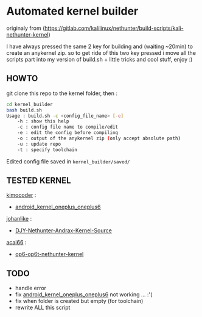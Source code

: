 # Automated kernel builder

originaly from (https://gitlab.com/kalilinux/nethunter/build-scripts/kali-nethunter-kernel)

I have always pressed the same 2 key for building and (waiting ~20min) to create an anykernel zip. so to get ride of this two key pressed i move all the scripts part into my version of build.sh + little tricks and cool stuff, enjoy :)

## HOWTO

git clone this repo to the kernel folder, then :
```bash
cd kernel_builder
bash build.sh
Usage : build.sh -c <config_file_name> [-e]
    -h : show this help
    -c : config file name to compile/edit
    -e : edit the config before compiling
    -o : output of the anykernel zip (only accept absolute path)
    -u : update repo
    -t : specify toolchain
```

Edited config file saved in `kernel_builder/saved/`
## TESTED KERNEL
[kimocoder](https://github.com/kimocoder) :
- [android_kernel_oneplus_oneplus6](https://github.com/kimocoder/android_kernel_oneplus_oneplus6)

[johanlike](https://github.com/johanlike) :
- [DJY-Nethunter-Andrax-Kernel-Source](https://github.com/johanlike/DJY-Nethunter-Andrax-Kernel-Source)

[acai66](https://github.com/acai66) :
- [op6-op6t-nethunter-kernel](https://github.com/acai66/op6-op6t-nethunter-kernel)

## TODO
- handle error
- fix [android_kernel_oneplus_oneplus6](https://github.com/kimocoder/android_kernel_oneplus_oneplus6) not working ... :'(
- fix when folder is created but empty (for toolchain)
- rewrite ALL this script
